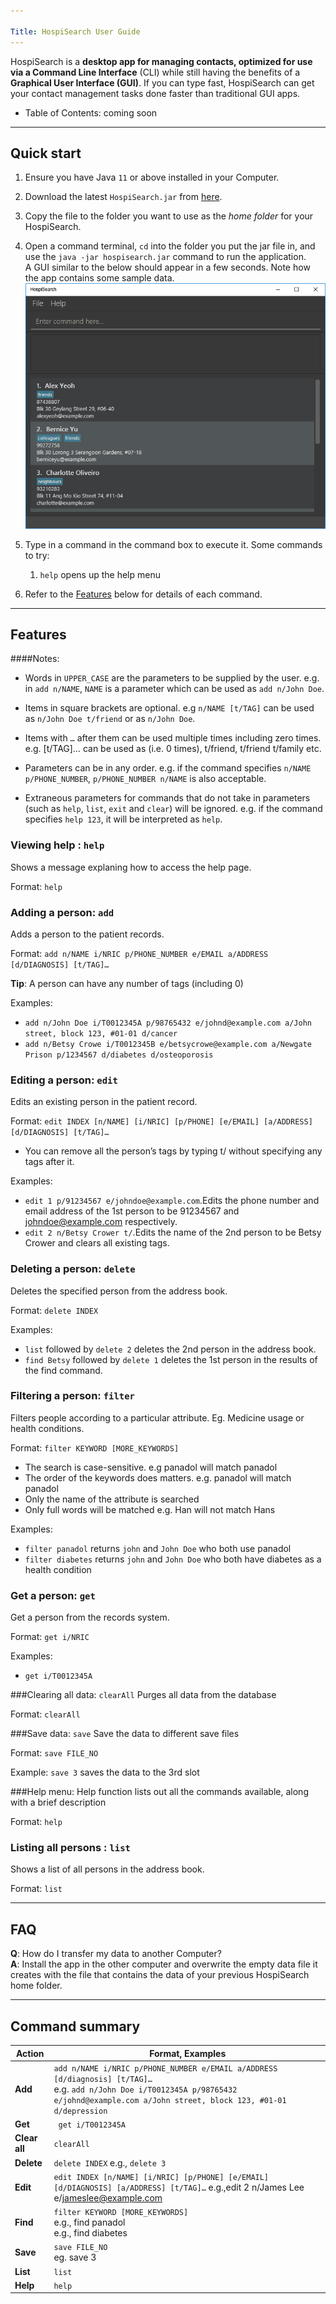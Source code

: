 ```yaml
---

Title: HospiSearch User Guide
---
```


HospiSearch is a **desktop app for managing contacts, optimized for use via a Command Line Interface** 
(CLI) while still having the benefits of a **Graphical User Interface (GUI)**. If you can type fast, HospiSearch can get your contact management tasks done faster than traditional GUI apps.

* Table of Contents: coming soon

--------------------------------------------------------------------------------------------------------------------

## Quick start

1. Ensure you have Java `11` or above installed in your Computer.

2. Download the latest `HospiSearch.jar` from [here](https://github.com/AY2223S2-CS2103T-T11-4/tp/releases).

3. Copy the file to the folder you want to use as the _home folder_ for your HospiSearch.

4. Open a command terminal, `cd` into the folder you put the jar file in, and use the `java -jar hospisearch.jar` command to run the application.<br>
   A GUI similar to the below should appear in a few seconds. Note how the app contains some sample data.<br>
   ![Ui](images/Ui.png)
5. Type in a command in the command box to execute it. Some commands to try:
   1. `help` opens up the help menu
6. Refer to the [Features](#features) below for details of each command.

--------------------------------------------------------------------------------------------------------------------

## Features

####Notes:
- Words in `UPPER_CASE` are the parameters to be supplied by the user.
e.g. in `add n/NAME`, `NAME` is a parameter which can be used as `add n/John Doe`.

- Items in square brackets are optional.
e.g `n/NAME [t/TAG]` can be used as `n/John Doe t/friend` or as `n/John Doe`.

- Items with `…` after them can be used multiple times including zero times.
e.g. [t/TAG]…​ can be used as   (i.e. 0 times), t/friend, t/friend t/family etc.
- Parameters can be in any order.
  e.g. if the command specifies `n/NAME p/PHONE_NUMBER`, `p/PHONE_NUMBER n/NAME` is also acceptable.
- Extraneous parameters for commands that do not take in parameters (such as `help`, `list`, `exit` and `clear`) will be ignored.
  e.g. if the command specifies `help 123`, it will be interpreted as `help`.




  
### Viewing help : `help`

Shows a message explaning how to access the help page.


Format: `help`


### Adding a person: `add`

Adds a person to the patient records.

Format: `add n/NAME i/NRIC p/PHONE_NUMBER e/EMAIL a/ADDRESS [d/DIAGNOSIS] [t/TAG]…`


**Tip**: A person can have any number of tags (including 0)


Examples:
* `add n/John Doe i/T0012345A p/98765432 e/johnd@example.com a/John street, block 123, #01-01 d/cancer`
* `add n/Betsy Crowe i/T0012345B e/betsycrowe@example.com a/Newgate Prison p/1234567 d/diabetes d/osteoporosis`



### Editing a person: `edit`

Edits an existing person in the patient record.

Format: `edit INDEX [n/NAME] [i/NRIC] [p/PHONE] [e/EMAIL] [a/ADDRESS] [d/DIAGNOSIS] [t/TAG]…​`

* You can remove all the person’s tags by typing t/ without specifying any tags after it.

Examples:
* `edit 1 p/91234567 e/johndoe@example.com`.Edits the phone number and email address of the 1st person to be 91234567 and johndoe@example.com respectively.
* `edit 2 n/Betsy Crower t/`.Edits the name of the 2nd person to be Betsy Crower and clears all existing tags.


### Deleting a person: `delete`

Deletes the specified person from the address book.

Format: `delete INDEX`

Examples:
* `list` followed by `delete 2` deletes the 2nd person in the address book.
* `find Betsy` followed by `delete 1` deletes the 1st person in the results of the find command.

### Filtering a person: `filter`

Filters people according to a particular attribute. Eg. Medicine usage or health conditions.

Format: `filter KEYWORD [MORE_KEYWORDS]`


* The search is case-sensitive. e.g panadol will match panadol 
* The order of the keywords does matters. e.g. panadol will match panadol 
* Only the name of the attribute is searched
* Only full words will be matched e.g. Han will not match Hans

Examples:
* `filter panadol` returns `john` and `John Doe` who both use panadol
* `filter diabetes` returns `john` and `John Doe` who both have diabetes as a health condition

### Get a person: `get`
Get a person from the records system.

Format: `get i/NRIC`

Examples:
* `get i/T0012345A`
  

###Clearing all data: `clearAll`
Purges all data from the database

Format: `clearAll`

###Save data: `save`
Save the data to different save files

Format: `save FILE_NO`

Example: `save 3` saves the data to the 3rd slot

###Help menu:
Help function lists out all the commands available, along with a brief description

Format: `help`

### Listing all persons : `list`

Shows a list of all persons in the address book.

Format: `list`


--------------------------------------------------------------------------------------------------------------------

## FAQ

**Q**: How do I transfer my data to another Computer?<br>
**A**: Install the app in the other computer and overwrite the empty data file it creates with the file that contains the data of your previous HospiSearch home folder.

--------------------------------------------------------------------------------------------------------------------

## Command summary

Action | Format, Examples
--------|------------------
**Add** | `add n/NAME i/NRIC p/PHONE_NUMBER e/EMAIL a/ADDRESS [d/diagnosis] [t/TAG]…​` <br> e.g. `add n/John Doe i/T0012345A p/98765432 e/johnd@example.com a/John street, block 123, #01-01 d/depression`
**Get** | ` get i/T0012345A`
**Clear all** | `clearAll`
**Delete** | `delete INDEX` e.g., `delete 3`
**Edit** | `edit INDEX [n/NAME] [i/NRIC] [p/PHONE] [e/EMAIL] [d/DIAGNOSIS] [a/ADDRESS] [t/TAG]…`  e.g.,edit 2 n/James Lee e/jameslee@example.com
**Find** | `filter KEYWORD [MORE_KEYWORDS]` <br/> e.g., find panadol <br/> e.g., find diabetes
**Save** | `save FILE_NO` <br/> eg. save 3
**List** | `list`
**Help** | `help`

